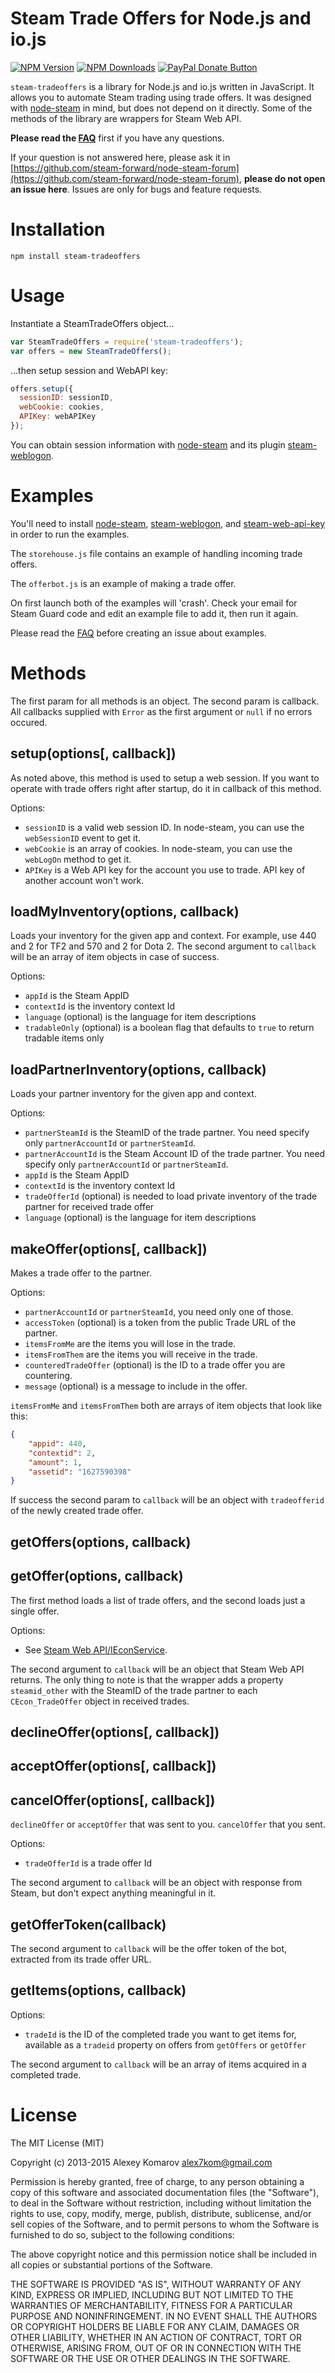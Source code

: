# Steam Trade Offers for Node.js and io.js

[![NPM Version](https://img.shields.io/npm/v/steam-tradeoffers.svg)](https://www.npmjs.com/package/steam-tradeoffers "steam-tradeoffers on NPM")
[![NPM Downloads](https://img.shields.io/npm/dm/steam-tradeoffers.svg)](https://www.npmjs.com/package/steam-tradeoffers "steam-tradeoffers on NPM")
[![PayPal Donate Button](https://img.shields.io/badge/paypal-donate-yellow.svg)](https://www.paypal.com/cgi-bin/webscr?cmd=_donations&business=DDE8H72QKJHRJ&item_name=node%2dsteam%2dtradeoffers&currency_code=USD "Donate to this project via PayPal")

`steam-tradeoffers` is a library for Node.js and io.js written in JavaScript. It allows you to automate Steam trading using trade offers. It was designed with [node-steam](https://github.com/seishun/node-steam) in mind, but does not depend on it directly. Some of the methods of the library are wrappers for Steam Web API.

__Please read the [FAQ](https://github.com/Alex7Kom/node-steam-tradeoffers/wiki/FAQ)__ first if you have any questions.

If your question is not answered here, please ask it in [https://github.com/steam-forward/node-steam-forum](https://github.com/steam-forward/node-steam-forum), __please do not open an issue here__. Issues are only for bugs and feature requests.

# Installation

```
npm install steam-tradeoffers
```

# Usage
Instantiate a SteamTradeOffers object...

```js
var SteamTradeOffers = require('steam-tradeoffers');
var offers = new SteamTradeOffers();
```

...then setup session and WebAPI key:

```js
offers.setup({
  sessionID: sessionID,
  webCookie: cookies,
  APIKey: webAPIKey
});
```

You can obtain session information with [node-steam](https://github.com/seishun/node-steam) and its plugin [steam-weblogon](https://github.com/Alex7Kom/node-steam-weblogon).

# Examples

You'll need to install [node-steam](https://github.com/seishun/node-steam), [steam-weblogon](https://github.com/Alex7Kom/node-steam-weblogon), and [steam-web-api-key](https://github.com/Alex7Kom/node-steam-web-api-key) in order to run the examples.

The `storehouse.js` file contains an example of handling incoming trade offers.

The `offerbot.js` is an example of making a trade offer.

On first launch both of the examples will 'crash'. Check your email for Steam Guard code and edit an example file to add it, then run it again.

Please read the [FAQ](https://github.com/Alex7Kom/node-steam-tradeoffers/wiki/FAQ) before creating an issue about examples.

# Methods

The first param for all methods is an object. The second param is callback. All callbacks supplied with `Error` as the first argument or `null` if no errors occured.

## setup(options[, callback])

As noted above, this method is used to setup a web session. If you want to operate with trade offers right after startup, do it in callback of this method.

Options:

* `sessionID` is a valid web session ID. In node-steam, you can use the `webSessionID` event to get it.
* `webCookie` is an array of cookies. In node-steam, you can use the `webLogOn` method to get it.
* `APIKey` is a Web API key for the account you use to trade. API key of another account won't work.

## loadMyInventory(options, callback)

Loads your inventory for the given app and context. For example, use 440 and 2 for TF2 and 570 and 2 for Dota 2. The second argument to `callback` will be an array of item objects in case of success.

Options:

* `appId` is the Steam AppID
* `contextId` is the inventory context Id
* `language` (optional) is the language for item descriptions
* `tradableOnly` (optional) is a boolean flag that defaults to `true` to return tradable items only

## loadPartnerInventory(options, callback)

Loads your partner inventory for the given app and context.

Options:

* `partnerSteamId` is the SteamID of the trade partner.  You need specify only `partnerAccountId` or `partnerSteamId`.
* `partnerAccountId` is the Steam Account ID of the trade partner. You need specify only `partnerAccountId` or `partnerSteamId`.
* `appId` is the Steam AppID
* `contextId` is the inventory context Id
* `tradeOfferId` (optional) is needed to load private inventory of the trade partner for received trade offer
* `language` (optional) is the language for item descriptions

## makeOffer(options[, callback])

Makes a trade offer to the partner.

Options:

* `partnerAccountId` or `partnerSteamId`, you need only one of those.
* `accessToken` (optional) is a token from the public Trade URL of the partner.
* `itemsFromMe` are the items you will lose in the trade.
* `itemsFromThem` are the items you will receive in the trade.
* `counteredTradeOffer` (optional) is the ID to a trade offer you are countering.
* `message` (optional) is a message to include in the offer.

`itemsFromMe` and `itemsFromThem` both are arrays of item objects that look like this:

```json
{
    "appid": 440,
    "contextid": 2,
    "amount": 1,
    "assetid": "1627590398"
}
```

If success the second param to `callback` will be an object with `tradeofferid` of the newly created trade offer.

## getOffers(options, callback)
## getOffer(options, callback)

The first method loads a list of trade offers, and the second loads just a single offer.

Options:

* See [Steam Web API/IEconService](https://developer.valvesoftware.com/wiki/Steam_Web_API/IEconService).

 The second argument to `callback` will be an object that Steam Web API returns. The only thing to note is that the wrapper adds a property `steamid_other` with the SteamID of the trade partner to each `CEcon_TradeOffer` object in received trades.

## declineOffer(options[, callback])
## acceptOffer(options[, callback])
## cancelOffer(options[, callback])

`declineOffer` or `acceptOffer` that was sent to you. `cancelOffer` that you sent.

Options:

* `tradeOfferId` is a trade offer Id

The second argument to `callback` will be an object with response from Steam, but don't expect anything meaningful in it.

## getOfferToken(callback)

The second argument to `callback` will be the offer token of the bot, extracted from its trade offer URL.

## getItems(options, callback)

Options:

* `tradeId` is the ID of the completed trade you want to get items for, available as a `tradeid` property on offers from `getOffers` or `getOffer`

The second argument to `callback` will be an array of items acquired in a completed trade.

# License

The MIT License (MIT)

Copyright (c) 2013-2015 Alexey Komarov <alex7kom@gmail.com>

Permission is hereby granted, free of charge, to any person obtaining a copy of
this software and associated documentation files (the "Software"), to deal in
the Software without restriction, including without limitation the rights to
use, copy, modify, merge, publish, distribute, sublicense, and/or sell copies of
the Software, and to permit persons to whom the Software is furnished to do so,
subject to the following conditions:

The above copyright notice and this permission notice shall be included in all
copies or substantial portions of the Software.

THE SOFTWARE IS PROVIDED "AS IS", WITHOUT WARRANTY OF ANY KIND, EXPRESS OR
IMPLIED, INCLUDING BUT NOT LIMITED TO THE WARRANTIES OF MERCHANTABILITY, FITNESS
FOR A PARTICULAR PURPOSE AND NONINFRINGEMENT. IN NO EVENT SHALL THE AUTHORS OR
COPYRIGHT HOLDERS BE LIABLE FOR ANY CLAIM, DAMAGES OR OTHER LIABILITY, WHETHER
IN AN ACTION OF CONTRACT, TORT OR OTHERWISE, ARISING FROM, OUT OF OR IN
CONNECTION WITH THE SOFTWARE OR THE USE OR OTHER DEALINGS IN THE SOFTWARE.
